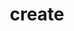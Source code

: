 ---
title: create
template: topic.jade
tags: [ 'object' ]
description: create an instance of an object
arguments:
    "{ }":
        required: false
        description: object hash of properties for the newly created object
return: new object instance
---